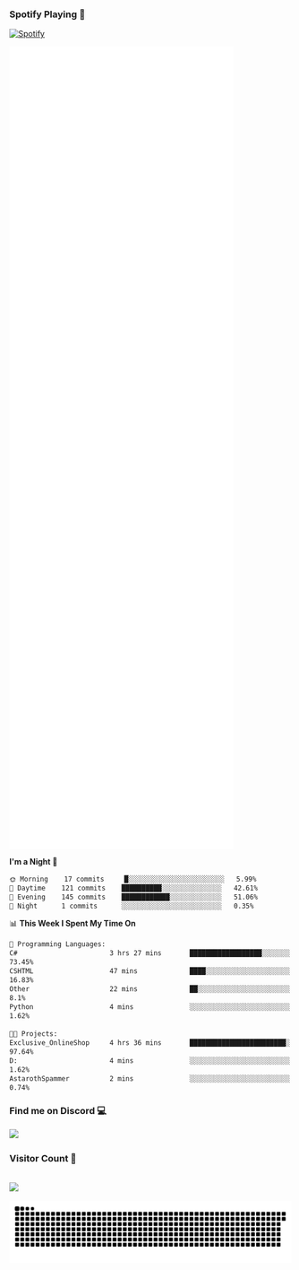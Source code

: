 ### Spotify Playing 🎵
[![Spotify](https://spotify-livestats-callme-milad.vercel.app/api/spotify)](https://open.spotify.com/user/314mrt6dxn5cqoxklh3thbwlr6by)

<img align="center" src="/github-metrics.svg" alt="Metrics" width="400">

<!--START_SECTION:waka-->
**I'm a Night 🦉** 

```text
🌞 Morning    17 commits     █░░░░░░░░░░░░░░░░░░░░░░░░   5.99% 
🌆 Daytime    121 commits    ██████████░░░░░░░░░░░░░░░   42.61% 
🌃 Evening    145 commits    ████████████░░░░░░░░░░░░░   51.06% 
🌙 Night      1 commits      ░░░░░░░░░░░░░░░░░░░░░░░░░   0.35%

```


📊 **This Week I Spent My Time On** 

```text
💬 Programming Languages: 
C#                       3 hrs 27 mins       ██████████████████░░░░░░░   73.45% 
CSHTML                   47 mins             ████░░░░░░░░░░░░░░░░░░░░░   16.83% 
Other                    22 mins             ██░░░░░░░░░░░░░░░░░░░░░░░   8.1% 
Python                   4 mins              ░░░░░░░░░░░░░░░░░░░░░░░░░   1.62%

🐱‍💻 Projects: 
Exclusive_OnlineShop     4 hrs 36 mins       ████████████████████████░   97.64% 
D:                       4 mins              ░░░░░░░░░░░░░░░░░░░░░░░░░   1.62% 
AstarothSpammer          2 mins              ░░░░░░░░░░░░░░░░░░░░░░░░░   0.74%

```


<!--END_SECTION:waka-->

### Find me on Discord 💻
<a href="https://discord.gg/pQVcABAxAy" rel="nofollow"> 
  <img src="https://discord.c99.nl/widget/theme-3/977957889358573609.png" data-canonical-src="https://discord.c99.nl/widget/theme-3/977957889358573609.png" style="max-width: 100%;"></a>

### Visitor Count 🔢
<p align="left"> 
  <br>
  <img src="https://profile-counter.glitch.me/callme-devil/count.svg" />
</p>

<img src="https://github.com/callme-devil/callme-devil/blob/output/github-contribution-grid-snake.svg" alt="snake" style="max-width: 100%;">
